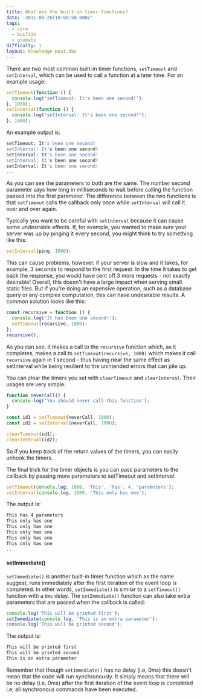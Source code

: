```yaml
---
title: What are the built-in timer functions?
date: '2011-08-26T10:08:50.000Z'
tags:
  - core
  - builtin
  - globals
difficulty: 1
layout: knowledge-post.hbs
---
```


There are two most common built-in timer functions, `setTimeout` and `setInterval`, which can be used to call a function at a later time. For an example usage:

```js
setTimeout(function () {
  console.log("setTimeout: It's been one second!");
}, 1000);
setInterval(function () {
  console.log("setInterval: It's been one second!");
}, 1000);
```

An example output is:

```bash
setTimeout: It's been one second!
setInterval: It's been one second!
setInterval: It's been one second!
setInterval: It's been one second!
setInterval: It's been one second!
...
```

As you can see the parameters to both are the same. The number second parameter says how long in milliseconds to wait before calling the function passed into the first parameter. The difference between the two functions is that `setTimeout` calls the callback only once while `setInterval` will call it over and over again.

Typically you want to be careful with `setInterval` because it can cause some undesirable effects. If, for example, you wanted to make sure your server was up by pinging it every second, you might think to try something like this:

```js
setInterval(ping, 1000);
```

This can cause problems, however, if your server is slow and it takes, for example, 3 seconds to respond to the first request. In the time it takes to get back the response, you would have sent off 3 more requests - not exactly desirable! Overall, this doesn't have a large impact when serving small static files. But if you're doing an expensive operation, such as a database query or any complex computation, this can have undesirable results. A common solution looks like this:

```js
const recursive = function () {
  console.log('It has been one second!');
  setTimeout(recursive, 1000);
};
recursive();
```

As you can see, it makes a call to the `recursive` function which, as it completes, makes a call to `setTimeout(recursive, 1000)` which makes it call `recursive` again in 1 second - thus having near the same effect as setInterval while being resilient to the unintended errors that can pile up.

You can clear the timers you set with `clearTimeout` and `clearInterval`. Their usages are very simple:

```js
function neverCall() {
  console.log('You should never call this function');
}

const id1 = setTimeout(neverCall, 1000);
const id2 = setInterval(neverCall, 1000);

clearTimeout(id1);
clearInterval(id2);
```

So if you keep track of the return values of the timers, you can easily unhook the timers.

The final trick for the timer objects is you can pass parameters to the callback by passing more parameters to setTimeout and setInterval:

```js
setTimeout(console.log, 1000, 'This', 'has', 4, 'parameters');
setInterval(console.log, 1000, 'This only has one');
```

The output is:

```bash
This has 4 parameters
This only has one
This only has one
This only has one
This only has one
This only has one
...
```

#### setImmediate()

`setImmediate()` is another built-in timer function which as the name suggest, runs immediately after the first iteration of the event loop is completed. In other words, `setImmediate()` is similar to a `setTimeout()` function with a `0ms` delay. The `setImmediate()` function can also take extra parameters that are passed when the callback is called:

```js
console.log('This will be printed first');
setImmediate(console.log, 'This is an extra parameter');
console.log('This will be printed second');
```

The output is:

```bash
This will be printed first
This will be printed second
This is an extra parameter
```

Remember that though `setImmediate()` has no delay (i.e, 0ms) this doesn't mean that the code will run synchronously. It simply means that there will be no delay (i.e, 0ms) after the first iteration of the event loop is completed i.e, all synchronous commands have been executed.
